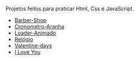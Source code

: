 
 Projetos feitos para praticar Html, Css e JavaScript.
 <ul>
  
  <li><a href="https://igorsantos2102.github.io/projetos/barber-shop/index.html" target="_blank">Barber-Shop</a></li>
  <li><a href="https://igorsantos2102.github.io/projetos/cronometro-aranha/index.html" target="_blank">Cronometro-Aranha</a></li>
  <li><a href="https://igorsantos2102.github.io/projetos/loader-animado/db.html" target="_blank">Loader-Animado</a></li>
  <li><a href="https://igorsantos2102.github.io/projetos/relogio/relogio.html" target="_blank">Relógio</a></li>
  <li><a href="https://igorsantos2102.github.io/projetos/valentine-days/index.html" target="_blank">Valentine-days</a></li>
  <li><a href="https://igorsantos2102.github.io/projetos/love-you/index.html" target="_blank">I Love You</a></li>

 </ul>
